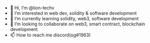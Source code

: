 - 👋 Hi, I’m @lion-techv
- 👀 I’m interested in web dev, solidity & software development
- 🌱 I’m currently learning solidity, web3, software development
- 💞️ I’m looking to collaborate on web3, smart contract, blockchain development
- 📫 How to reach me discord(og#1963)
